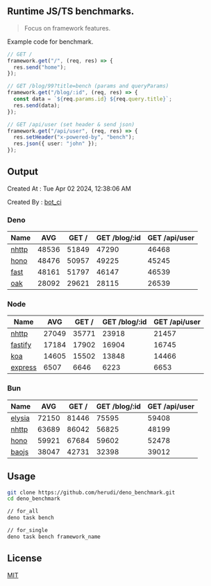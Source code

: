 ## Runtime JS/TS benchmarks.

> Focus on framework features.

Example code for benchmark.
```ts
// GET /
framework.get("/", (req, res) => {
  res.send("home");
});

// GET /blog/99?title=bench (params and queryParams)
framework.get("/blog/:id", (req, res) => {
  const data = `${req.params.id} ${req.query.title}`;
  res.send(data);
});

// GET /api/user (set header & send json)
framework.get("/api/user", (req, res) => {
  res.setHeader("x-powered-by", "bench");
  res.json({ user: "john" });
});
```

## Output
Created At : Tue Apr 02 2024, 12:38:06 AM

Created By : [bot_ci](https://github.com/herudi/deno_benchmarks/commits?author=github-actions%5Bbot%5D)


### Deno
|Name|AVG|GET /|GET /blog/:id|GET /api/user|
|----|----|----|----|----|
|[nhttp](https://github.com/nhttp/nhttp)|48536|51849|47290|46468|
|[hono](https://github.com/honojs/hono)|48476|50957|49225|45245|
|[fast](https://github.com/danteissaias/fast)|48161|51797|46147|46539|
|[oak](https://github.com/oakserver/oak)|28092|29621|28115|26539|
  


### Node
|Name|AVG|GET /|GET /blog/:id|GET /api/user|
|----|----|----|----|----|
|[nhttp](https://github.com/nhttp/nhttp)|27049|35771|23918|21457|
|[fastify](https://github.com/fastify/fastify)|17184|17902|16904|16745|
|[koa](https://github.com/koajs/koa)|14605|15502|13848|14466|
|[express](https://github.com/expressjs/express)|6507|6646|6223|6653|
  


### Bun
|Name|AVG|GET /|GET /blog/:id|GET /api/user|
|----|----|----|----|----|
|[elysia](https://github.com/elysiajs/elysia)|72150|81446|75595|59408|
|[nhttp](https://github.com/nhttp/nhttp)|63689|86042|56825|48199|
|[hono](https://github.com/honojs/hono)|59921|67684|59602|52478|
|[baojs](https://github.com/mattreid1/baojs)|38047|42731|32398|39012|
  



## Usage

```bash
git clone https://github.com/herudi/deno_benchmark.git
cd deno_benchmark

// for_all
deno task bench

// for_single
deno task bench framework_name
```

## License

[MIT](LICENSE)

